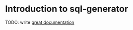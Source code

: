 # Introduction to sql-generator

TODO: write [great documentation](http://jacobian.org/writing/what-to-write/)
